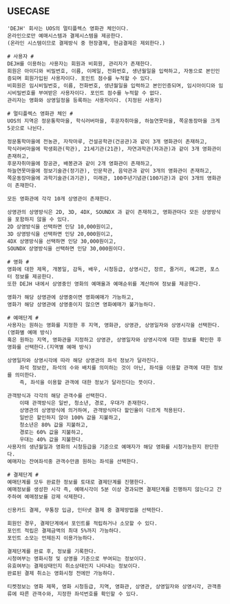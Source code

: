 ## USECASE

    'DEJH' 회사는 UOS의 멀티플렉스 영화관 체인이다.
    온라인으로만 예매시스템과 결제시스템을 제공한다.
    (온라인 시스템이므로 결제방식 중 현장결제, 현금결제은 제외한다.)

    # 사용자 #
    DEJH를 이용하는 사용자는 회원과 비회원, 관리자가 존재한다.
    회원은 아이디와 비밀번호, 이름, 이메일, 전화번호, 생년월일을 입력하고, 자동으로 본인인증되며 회원가입된 사용자이다. 포인트 점수를 누적할 수 있다.
    비회원은 임시비밀번호, 이름, 전화번호, 생년월일을 입력하고 본인인증되며, 임시아이디와 임시비밀번호를 부여받은 사용자이다. 포인트 점수를 누적할 수 없다.
    관리자는 영화와 상영일정을 등록하는 사용자이다. (지정된 사용자)

    # 멀티플렉스 영화관 체인 #
    UOS의 지역은 정문통학마을, 학식러버마을, 후문자취마을, 하늘연못마을, 쪽운동장마을 크게 5곳으로 나뉜다.

    정문통학마을에 전농관, 자작마루, 건설공학관(건공관)과 같이 3개 영화관이 존재하고,
    학식러버마을에 학생회관(학관), 21세기관(21관), 자연과학관(자과관)과 같이 3개 영화관이 존재하고, 
    후문자취마을에 창공관, 배봉관과 같이 2개 영화관이 존재하고,
    하늘연못마을에 정보기술관(정기관), 인문학관, 음악관과 같이 3개의 영화관이 존재하고,
    쪽운동장마을에 과학기술관(과기관), 미래관, 100주년기념관(100기관)과 같이 3개의 영화관이 존재한다.

    모든 영화관에 각각 10개 상영관이 존재한다. 

    상영관의 상영방식은 2D, 3D, 4DX, SOUNDX 과 같이 존재하고, 영화관마다 모든 상영방식을 포함하지 않을 수 있다.
    2D 상영방식을 선택하면 인당 10,000원이고,
    3D 상영방식을 선택하면 인당 20,000원이고,
    4DX 상영방식을 선택하면 인당 30,000원이고,
    SOUNDX 상영방식을 선택하면 인당 30,000원이다.

    # 영화 # 
    영화에 대한 제목, 개봉일, 감독, 배우, 시청등급, 상영시간, 장르, 줄거리, 예고편, 포스터 정보를 제공한다.
    또한 DEJH 내에서 상영중인 영화의 예매율과 예매순위를 계산하여 정보를 제공한다.

    영화가 해당 상영관에 상영중이면 영화예매가 가능하고,
    영화가 해당 상영관에 상영중이지 않으면 영화예매가 불가능하다.

    # 예매단계 # 
    사용자는 원하는 영화를 지정한 후 지역, 영화관, 상영관, 상영일자와 상영시각을 선택한다.(영화별 예매 방식)
    혹은 원하는 지역, 영화관을 지정하고 상영관, 상영일자와 상영시각에 대한 정보를 확인한 후  영화를 선택한다.(지역별 예매 방식)

    상영일자와 상영시각에 따라 해당 상영관의 좌석 정보가 달라진다.
        좌석 정보란, 좌석의 수와 배치를 의미하는 것이 아닌, 좌석을 이용할 관객에 대한 정보를 의미한다.
        즉, 좌석을 이용할 관객에 대한 정보가 달라진다는 뜻이다.

    관객방식과 각각의 해당 관객수를 선택한다. 
        이때 관객방식은 일반, 청소년, 경로, 우대가 존재한다.
        상영관의 상영방식에 의거하여, 관객방식마다 할인율이 다르게 적용된다.
        일반은 할인하지 않아 100% 값을 지불하고,
        청소년은 80% 값을 지불하고,
        경로는 60% 값을 지불하고,
        우대는 40% 값을 지불한다.
    사용자의 생년월일과 영화의 시청등급을 기준으로 예매자가 해당 영화를 시청가능한지 판단한다.
    예매자는 잔여좌석중 관객수만큼 원하는 좌석을 선택한다.

    # 결제단계 # 
    예매단계를 모두 완료한 정보를 토대로 결제단계를 진행한다.
    예매정보를 생성한 시각 즉, 예매시각이 5분 이상 경과되면 결제단계를 진행하지 않는다고 간주하여 예매정보를 강제 삭제한다.
    
    신용카드 결제, 무통장 입금, 인터넷 결제 중 결제방법을 선택한다.

    회원인 경우, 결제단계에서 포인트를 적립하거나 소모할 수 있다.
    포인트 적립은 결제금액의 최대 5%까지 가능하다.
    포인트 소모는 언제든지 이용가능하다.

    결제단계를 완료 후, 정보를 기록한다.
    시청여부는 영화시청 및 상영을 기준으로 부여되는 정보이다.
    유효여부는 결제상태인지 취소상태인지 나타내는 정보이다.
    완료된 결제 취소는 영화시청 전에만 가능하다.

    티켓정보는 영화 제목, 영화 시청등급, 지역, 영화관, 상영관, 상영일자와 상영시각, 관객종류에 따른 관객수와, 지정한 좌석번호를 확인할 수 있다.